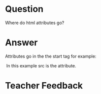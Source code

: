 # Question
Where do html attributes go?

# Answer
Attributes go in the the start tag for example:

<img src = "">
In this example src is the attribute.

# Teacher Feedback